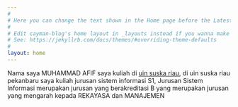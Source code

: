 ```yaml
---
#
# Here you can change the text shown in the Home page before the Latest Posts section.
#
# Edit cayman-blog's home layout in _layouts instead if you wanna make some changes
# See: https://jekyllrb.com/docs/themes/#overriding-theme-defaults
#
layout: home
---
```


Nama saya MUHAMMAD AFIF saya kuliah di <a href="https://uin-suska.ac.id">uin suska riau</a>, di uin suska riau pekanbaru saya kuliah jurusan sistem informasi S1, Jurusan Sistem Informasi merupakan jurusan yang berakreditasi B yang merupakan jurusan yang mengarah kepada REKAYASA dan MANAJEMEN 

